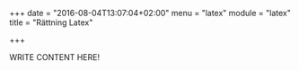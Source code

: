 +++
date = "2016-08-04T13:07:04+02:00"
menu = "latex"
module = "latex"
title = "Rättning Latex"

+++

WRITE CONTENT HERE!
